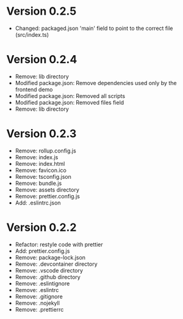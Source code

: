 # Version 0.2.5

- Changed: packaged.json 'main' field to point to the correct file (src/index.ts)

# Version 0.2.4

-   Remove: lib directory
-   Modified package.json: Remove dependencies used only by the frontend demo
-   Modified package.json: Removed all scripts
-   Modified package.json: Removed files field
-   Remove: lib directory

# Version 0.2.3

-   Remove: rollup.config.js
-   Remove: index.js
-   Remove: index.html
-   Remove: favicon.ico
-   Remove: tsconfig.json
-   Remove: bundle.js
-   Remove: assets directory
-   Remove: prettier.config.js
-   Add: .eslintrc.json

# Version 0.2.2

-   Refactor: restyle code with prettier
-   Add: prettier.config.js
-   Remove: package-lock.json
-   Remove: .devcontainer directory
-   Remove: .vscode directory
-   Remove: .github directory
-   Remove: .eslintignore
-   Remove: .eslintrc
-   Remove: .gitignore
-   Remove: .nojekyll
-   Remove: .prettierrc
